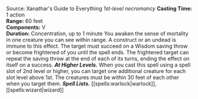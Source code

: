Source: Xanathar's Guide to Everything
*1st-level necromancy*
**Casting Time:** 1 action  
**Range:** 60 feet  
**Components:** V  
**Duration:** Concentration, up to 1 minute
You awaken the sense of mortality in one creature you can see within range. A construct or an undead is immune to this effect. The target must succeed on a Wisdom saving throw or become frightened of you until the spell ends. The frightened target can repeat the saving throw at the end of each of its turns, ending the effect on itself on a success.
***At Higher Levels.*** When you cast this spell using a spell slot of 2nd level or higher, you can target one additional creature for each slot level above 1st. The creatures must be within 30 feet of each other when you target them.
***Spell Lists.*** [[spells:warlock|warlock]], [[spells:wizard|wizard]]